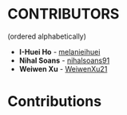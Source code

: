 # CONTRIBUTORS

(ordered alphabetically)

* **I-Huei Ho** - [melanieihuei](https://github.com/melanieihuei)
* **Nihal Soans** - [nihalsoans91](https://github.com/nihalsoans91)
* **Weiwen Xu** - [WeiwenXu21](https://github.com/WeiwenXu21)

# Contributions
